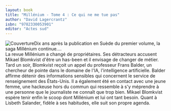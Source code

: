 ```yaml
---
layout: book
title: "Millénium - Tome 4 : Ce qui ne me tue pas"
author: "David Lagercrantz"
isbn: "9782330053901"
editor: "Actes sud"
---
```

![Couverture](/img/9782330053901.jpg)Dix ans après la publication en Suède du premier volume, la saga Millénium continue....  
La revue Millénium a changé de propriétaires. Ses détracteurs accusent Mikael Blomkvist d'être un has-been et il envisage de changer de métier. Tard un soir, Blomkvist reçoit un appel du professeur Frans Balder, un chercheur de pointe dans le domaine de l'IA, l'intelligence artificielle. Balder affirme détenir des informations sensibles qui concernent le service de renseignement des États-Unis. Il a également été en contact avec une jeune femme, une hackeuse hors du commun qui ressemble à s'y méprendre à une personne que le journaliste ne connaît que trop bien. Mikael Blomkvist espère tenir enfin le scoop dont Millénium et lui ont tant besoin. Quant à Lisbeth Salander, fidèle à ses habitudes, elle suit son propre agenda.  